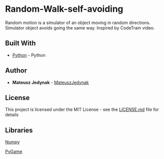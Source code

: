 # Random-Walk-self-avoiding
Random motion is a simulator of an object moving in random directions. Simulator object avoids going the same way. Inspired by CodeTrain video.
## Built With

* [Python](https://www.python.org/) - Python

## Author

* **Mateusz Jedynak** - [MateuszJedynak](https://github.com/MateuszJed)


## License

This project is licensed under the MIT License - see the [LICENSE.md](https://github.com/magnusoy/Arduino-with-Python/blob/master/LICENSE) file for details


## Libraries

[Numpy](http://www.numpy.org/)

[PyGame](https://www.pygame.org/news)
